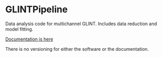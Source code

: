 # GLINTPipeline
Data analysis code for multichannel GLINT. Includes data reduction and model fitting.

[Documentation is here](https://glintpipeline.readthedocs.io)

There is no versioning for either the software or the documentation.
